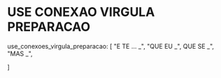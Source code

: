 # USE CONEXAO VIRGULA PREPARACAO

use_conexoes_virgula_preparacao: [
"E TE ... _", 
  "QUE EU _", QUE SE _",
  "MAS _",

]